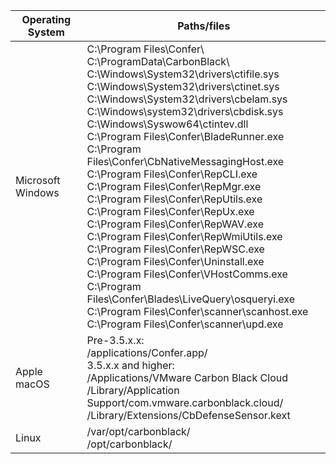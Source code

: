 | Operating System | Paths/files |
|------------------|-------------|
| Microsoft Windows | C:\Program Files\Confer\ <br>C:\ProgramData\CarbonBlack\ <br>C:\Windows\System32\drivers\ctifile.sys <br>C:\Windows\System32\drivers\ctinet.sys <br>C:\Windows\System32\drivers\cbelam.sys <br>C:\Windows\system32\drivers\cbdisk.sys <br>C:\Windows\Syswow64\ctintev.dll <br>C:\Program Files\Confer\BladeRunner.exe <br>C:\Program Files\Confer\CbNativeMessagingHost.exe <br>C:\Program Files\Confer\RepCLI.exe <br>C:\Program Files\Confer\RepMgr.exe <br>C:\Program Files\Confer\RepUtils.exe <br>C:\Program Files\Confer\RepUx.exe <br>C:\Program Files\Confer\RepWAV.exe <br>C:\Program Files\Confer\RepWmiUtils.exe <br>C:\Program Files\Confer\RepWSC.exe <br>C:\Program Files\Confer\Uninstall.exe <br>C:\Program Files\Confer\VHostComms.exe <br>C:\Program Files\Confer\Blades\LiveQuery\osqueryi.exe <br>C:\Program Files\Confer\scanner\scanhost.exe <br>C:\Program Files\Confer\scanner\upd.exe |
| Apple macOS | Pre-3.5.x.x: <br>/applications/Confer.app/ <br>3.5.x.x and higher: <br>/Applications/VMware Carbon Black Cloud <br>/Library/Application Support/com.vmware.carbonblack.cloud/ <br>/Library/Extensions/CbDefenseSensor.kext |
| Linux	| /var/opt/carbonblack/ <br>/opt/carbonblack/|

